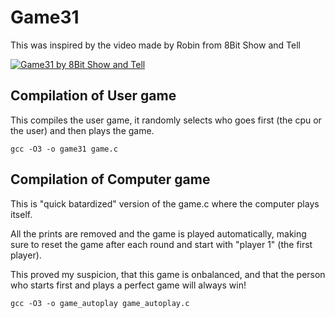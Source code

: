 # Game31

This was inspired by the video made by Robin from 8Bit Show and Tell

[![Game31 by 8Bit Show and Tell](https://img.youtube.com/vi/hyHeQgrvu4w/0.jpg)](https://www.youtube.com/watch?v=hyHeQgrvu4w)

## Compilation of User game
This compiles the user game, it randomly selects who goes first (the cpu or the user) and then plays the game.
```
gcc -O3 -o game31 game.c
```

## Compilation of Computer game
This is "quick batardized" version of the game.c where the computer plays itself.

All the prints are removed and the game is played automatically, making sure to reset the game after each round and start with "player 1" (the first player).

This proved my suspicion, that this game is onbalanced, and that the person who starts first and plays a perfect game will always win!
```
gcc -O3 -o game_autoplay game_autoplay.c
```

